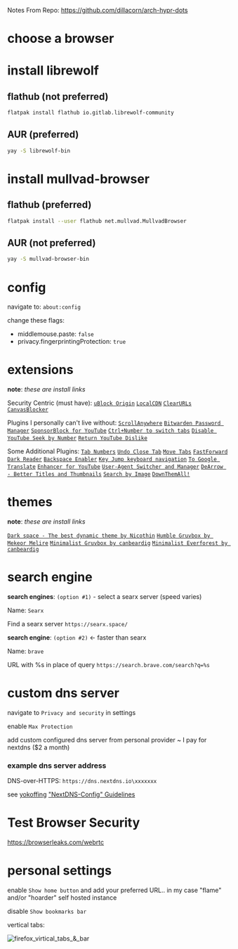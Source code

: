 Notes From Repo: https://github.com/dillacorn/arch-hypr-dots

# choose a browser

# install librewolf
## flathub (not preferred)
```sh
flatpak install flathub io.gitlab.librewolf-community
```
## AUR (preferred)
```sh
yay -S librewolf-bin
```

# install mullvad-browser
## flathub (preferred)
```sh
flatpak install --user flathub net.mullvad.MullvadBrowser
```
## AUR (not preferred)
```sh
yay -S mullvad-browser-bin
```

# config

navigate to: `about:config`

change these flags:
* middlemouse.paste: `false`
* privacy.fingerprintingProtection: `true`

# extensions

**note**: *these are install links*

Security Centric (must have):
[`uBlock Origin`](https://addons.mozilla.org/firefox/downloads/file/4328681/ublock_origin-1.59.0.xpi)
[`LocalCDN`](https://addons.mozilla.org/firefox/downloads/file/4318983/localcdn_fork_of_decentraleyes-2.6.70.xpi)
[`ClearURLs`](https://addons.mozilla.org/firefox/downloads/file/4064884/clearurls-1.26.1.xpi)
[`CanvasBlocker`](https://addons.mozilla.org/firefox/downloads/file/4262820/canvasblocker-1.10.1.xpi)

Plugins I personally can't live without:
[`ScrollAnywhere`](https://addons.mozilla.org/firefox/downloads/file/3938344/scroll_anywhere-9.2.xpi)
[`Bitwarden Password Manager`](https://addons.mozilla.org/firefox/downloads/file/4326285/bitwarden_password_manager-2024.7.1.xpi)
[`SponsorBlock for YouTube`](https://addons.mozilla.org/firefox/downloads/file/4308094/sponsorblock-5.7.xpi)
[`Ctrl+Number to switch tabs`](https://addons.mozilla.org/firefox/downloads/file/4192880/ctrl_number_to_switch_tabs-1.0.2.xpi)
[`Disable YouTube Seek by Number`](https://addons.mozilla.org/firefox/downloads/file/4308468/youtube_disable_number_seek-1.4.xpi)
[`Return YouTube Dislike`](https://addons.mozilla.org/firefox/downloads/file/4308076/return_youtube_dislikes-3.0.0.16.xpi)

Some Additional Plugins:
[`Tab Numbers`](https://addons.mozilla.org/firefox/downloads/file/3368371/tab_numbers-1.0.0.xpi)
[`Undo Close Tab`](https://addons.mozilla.org/firefox/downloads/file/4212173/undoclosetabbutton-8.0.0.xpi)
[`Move Tabs`](https://addons.mozilla.org/firefox/downloads/file/4272424/move_tabs_around-0.0.3resigned1.xpi)
[`FastForward`](https://addons.mozilla.org/firefox/downloads/file/4258067/fastforwardteam-0.2383.xpi)
[`Dark Reader`](https://addons.mozilla.org/firefox/downloads/file/4317971/darkreader-4.9.88.xpi)
[`Backspace Enabler`](https://addons.mozilla.org/firefox/downloads/file/3954457/backspace_enabler-1.0.xpi)
[`Key Jump keyboard navigation`](https://addons.mozilla.org/firefox/downloads/file/3887397/key_jump_keyboard_navigation-5.4.0.xpi)
[`To Google Translate`](https://addons.mozilla.org/firefox/downloads/file/3798719/to_google_translate-4.2.0.xpi)
[`Enhancer for YouTube`](https://addons.mozilla.org/firefox/downloads/file/4325319/enhancer_for_youtube-2.0.126.xpi)
[`User-Agent Switcher and Manager`](https://addons.mozilla.org/firefox/downloads/file/4098688/user_agent_string_switcher-0.5.0.xpi)
[`DeArrow - Better Titles and Thumbnails`](https://addons.mozilla.org/firefox/downloads/file/4307344/dearrow-1.6.4.xpi)
[`Search by Image`](https://addons.mozilla.org/firefox/downloads/file/4309046/search_by_image-7.1.0.xpi)
[`DownThemAll!`](https://addons.mozilla.org/firefox/downloads/file/4228862/downthemall-4.12.1.xpi)

# themes

**note**: *these are install links*

[`Dark space - The best dynamic theme by Nicothin`](https://addons.mozilla.org/firefox/downloads/file/4226329/nicothin_space-1.1.2.xpi)
[`Humble Gruvbox by Mekeor Melire`](https://addons.mozilla.org/firefox/downloads/file/2838072/humble_gruvbox-2.0.xpi)
[`Minimalist Gruvbox by canbeardig`](https://addons.mozilla.org/firefox/downloads/file/3991777/minimalist_gruvbox-2.0.xpi)
[`Minimalist Everforest by canbeardig`](https://addons.mozilla.org/firefox/downloads/file/4116967/minimalist_dark_and_yellow_tab-3.0.xpi)

# search engine

**search engines**: `(option #1)` - select a searx server (speed varies)

Name:
`Searx`

Find a searx server
`https://searx.space/`

**search engine**: `(option #2)` <- faster than searx

Name:
`brave`

URL with %s in place of query
`https://search.brave.com/search?q=%s`

# custom dns server

navigate to `Privacy and security` in settings

enable `Max Protection`

add custom configured dns server from personal provider ~ I pay for nextdns ($2 a month)
### example dns server address

DNS-over-HTTPS: `https://dns.nextdns.io\xxxxxxx`

see [yokoffing](https://github.com/yokoffing) ["NextDNS-Config" Guidelines](https://github.com/yokoffing/NextDNS-Config?tab=readme-ov-file)

# Test Browser Security
https://browserleaks.com/webrtc

# personal settings

enable `Show home button` and add your preferred URL.. in my case "flame" and/or "hoarder" self hosted instance

disable `Show bookmarks bar`

vertical tabs:

![firefox_virtical_tabs_&_bar](https://raw.githubusercontent.com/dillacorn/arch-hypr-dots/main/browser_notes/firefox_virtical_tabs_&_bar.png)


